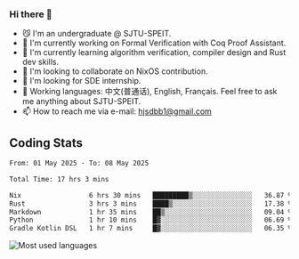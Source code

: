 ### Hi there 👋

<!--
**definfo/definfo** is a ✨ _special_ ✨ repository because its `README.md` (this file) appears on your GitHub profile.

Here are some ideas to get you started:

- 🔭 I’m currently working on ...
- 🌱 I’m currently learning ...
- 👯 I’m looking to collaborate on ...
- 🤔 I’m looking for help with ...
- 💬 Ask me about ...
- 📫 How to reach me: ...
- 😄 Pronouns: ...
- ⚡ Fun fact: ...
-->

- 😼 I'm an undergraduate @ SJTU-SPEIT.
- 🔭 I'm currently working on Formal Verification with Coq Proof Assistant.
- 🌱 I'm currently learning algorithm verification, compiler design and Rust dev skills.
- 👯 I'm looking to collaborate on NixOS contribution.
- 🤔 I'm looking for SDE internship.
- 💬 Working languages: 中文(普通话), English, Français. Feel free to ask me anything about SJTU-SPEIT.
- 📫 How to reach me via e-mail: hjsdbb1@gmail.com

## Coding Stats

<!--START_SECTION:waka-->

```txt
From: 01 May 2025 - To: 08 May 2025

Total Time: 17 hrs 3 mins

Nix                 6 hrs 30 mins   █████████▒░░░░░░░░░░░░░░░   36.87 %
Rust                3 hrs 3 mins    ████▒░░░░░░░░░░░░░░░░░░░░   17.38 %
Markdown            1 hr 35 mins    ██▒░░░░░░░░░░░░░░░░░░░░░░   09.04 %
Python              1 hr 10 mins    █▓░░░░░░░░░░░░░░░░░░░░░░░   06.69 %
Gradle Kotlin DSL   1 hr 7 mins     █▓░░░░░░░░░░░░░░░░░░░░░░░   06.35 %
```

<!--END_SECTION:waka-->

![Most used languages](https://github-readme-stats.vercel.app/api/top-langs/?username=definfo&layout=donut&theme=dracula&exclude_repo=xv6-labs-2023)

